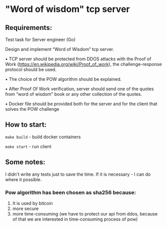 # "Word of wisdom" tcp server 

## Requirements:

Test task for Server engineer (Go)

Design and implement “Word of Wisdom” tcp server.

• TCP server should be protected from DDOS attacks with the Proof of Work (https://en.wikipedia.org/wiki/Proof_of_work), the challenge-response protocol should be used.

• The choice of the POW algorithm should be explained.

• After Proof Of Work verification, server should send one of the quotes from “word of wisdom” book or any other collection of the quotes.

• Docker file should be provided both for the server and for the client that solves the POW challenge


## How to start:
`make build` - build docker containers

`make start` - run client

## Some notes:
I didn't write any tests just to save the time. If it is necessary - I can do where it possible.

### Pow algorithm has been chosen as sha256 because:
1) It is used by bitcoin 
2) more secure 
3) more time-consuming (we have to protect our api from ddos, because of that we are interested in time-consuming process of pow)


